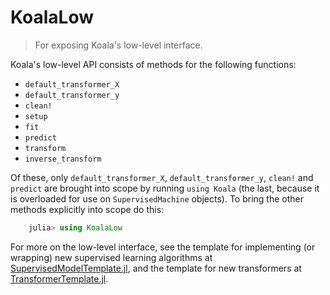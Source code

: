 # KoalaLow

> For exposing Koala's low-level interface.

Koala's low-level API consists of methods for the following
functions: 

- `default_transformer_X`
- `default_transformer_y`
- `clean!`
- `setup`
- `fit`
- `predict`
- `transform`
- `inverse_transform`

Of these, only `default_transformer_X`, `default_transformer_y`, `clean!` and
`predict` are brought into scope by running `using Koala` (the last, because
it is overloaded for use on `SupervisedMachine` objects). To bring the
other methods explicitly into scope do this:

````julia
    julia> using KoalaLow
````

For more on the low-level interface, see the template for implementing
(or wrapping) new supervised learning algorithms at
[SupervisedModelTemplate.jl](src/SupervisedModelTemplate.jl), and the
template for new transformers at
[TransformerTemplate.jl](src/TransformerTemplate.jl).
